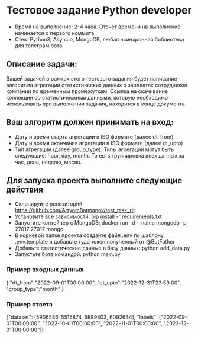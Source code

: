 # Тестовое задание Python developer

 - Время на выполнение: 2-4 часа. Отсчет времени на выполнение начинается с первого коммита
 - Стек: Python3, Asyncio, MongoDB, любая асинхронная библиотека для телеграм бота


## Описание задачи:

Вашей задачей в рамках этого тестового задания будет написание 
алгоритма агрегации статистических данных о зарплатах 
сотрудников компании по временным промежуткам. 
Ссылка на скачивание коллекции со статистическими данными, 
которую необходимо использовать при выполнении задания, находится в конце документа.



## Ваш алгоритм должен принимать на вход:
 - Дату и время старта агрегации в ISO формате (далее dt_from)
 - Дату и время окончания агрегации в ISO формате (далее dt_upto)
 - Тип агрегации (далее group_type). Типы агрегации могут быть следующие: hour, day, month. То есть группировка всех данных за час, день, неделю, месяц.

## Для запуска проекта выполните следующие действия
 - Склонируйте репозиторий https://github.com/ArtyomBatmanov/test_task_rlt
 - Установите все зависимости: pip install -r requirements.txt
 - Запустите контейнер с MongoDB: docker run -d --name mongodb -p 27017:27017 mongo
 - В корневой папке проекта создайте файл .env по шаблону .env.template и добавьте туда токен полученный от @BotFather
 - Добавьте статистические данные в базу данных: python add_data.py
 - Запустьте бота командой: python main.py


### Пример входных данных

{
"dt_from":"2022-09-01T00:00:00",
"dt_upto":"2022-12-31T23:59:00",
"group_type":"month"
}

### Пример ответа

{"dataset": [5906586, 5515874, 5889803, 6092634], 
"labels": ["2022-09-01T00:00:00", "2022-10-01T00:00:00", "2022-11-01T00:00:00", "2022-12-01T00:00:00"]}

